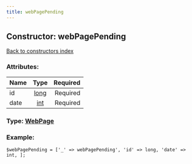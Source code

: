 ```yaml
---
title: webPagePending
---
```

## Constructor: webPagePending  
[Back to constructors index](index.md)



### Attributes:

| Name     |    Type       | Required |
|----------|:-------------:|---------:|
|id|[long](../types/long.md) | Required|
|date|[int](../types/int.md) | Required|



### Type: [WebPage](../types/WebPage.md)


### Example:

```
$webPagePending = ['_' => webPagePending', 'id' => long, 'date' => int, ];
```